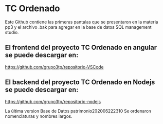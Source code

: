 # TC Ordenado

Este Github contiene las primeras pantalas que se presentaron en la materia pp3 y el archivo .bak para agregar 
en la base de datos SQL management studio.

## El frontend del proyecto TC Ordenado en angular se puede descargar en: 
https://github.com/grupo3tp/repositorio-VSCode

## El backend del proyecto TC Ordenado en Nodejs se puede descargar en:
https://github.com/grupo3tp/repositorio-nodejs

La última version Base de Datos patrimonio202006222310 Se ordenaron nomenclaturas y nombres largos.
